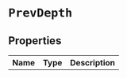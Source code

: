 # `PrevDepth`
## Properties 
<table><tr><th>Name</th><th>Type</th><th>Description</th></tr>
</table>